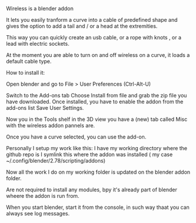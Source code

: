 Wireless is a blender addon

It lets you easily tranform a curve into a cable of predefined shape and
gives the option to add a tail and / or a head at the extremities.

This way you can quickly create an usb cable, or a rope with knots , or a lead with
electric sockets.

At the moment you are able to turn on and off wireless on a curve, it loads a default cable type.



How to install it:

Open blender and go to File > User Preferences (Ctrl-Alt-U)

Switch to the Add-ons tab
Choose Install from file and grab the zip file you have downloaded.
Once installed, you have to enable the addon from the add-ons list
Save User Settings.

Now you in the Tools shelf in the 3D view you have a (new) tab called Misc with the wireless addon pannels are.

Once you have a curve selected, you can use the add-on.

Personally I setup my work like this:
I have my working directory where the github repo is
I symlink this where the addon was installed ( my case ~/.config/blender/2.78/scripting/addons)

Now all the work I do on my working folder is updated on the blender addon folder.

Are not required to install any modules, bpy it's already part of blender wheere the addon is run from.

When you start blender, start it from the console, in such way thaat you can always see log messages.
